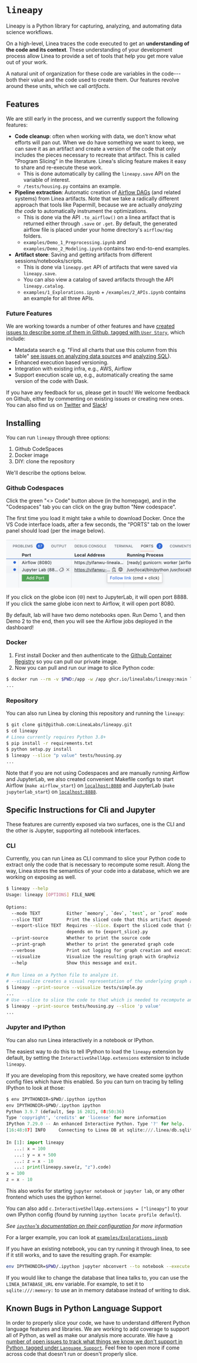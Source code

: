 # `lineapy`

Lineapy is a Python library for capturing, analyzing, and automating data 
science workflows.

On a high-level, Linea traces the code executed to get an 
**understanding of the code and its context**. 
These understanding of your development process allow Linea to 
provide a set of tools that help you get more value out of your work.

A natural unit of organization for these code are variables in the code---both 
their value and the code used to create them. Our features revolve around these 
units, which we call _artifacts_.

## Features

We are still early in the process, and we currently support the following features:

- **Code cleanup**: often when working with data, we don't know what efforts 
will pan out. When we do have something we want to keep, we can save it as an 
artifact and create a version of the code that only includes the pieces necessary 
to recreate that artifact. This is called "Program Slicing" in the literature. 
Linea's slicing feature makes it easy to share and re-execute these work.
  - This is done automatically by calling the `lineapy.save` API on the variable of interest.
  - `/tests/housing.py` contains an example.
- **Pipeline extraction**: Automatic creation of [Airflow DAGs](https://github.com/LineaLabs/lineapy/issues/236) (and related systems) from Linea artifacts. Note that we take a radically different approach that tools like Papermill, because we are actually _analyzing the code_ to automatically instrument the optimizations.
  - This is done via the API `.to_airflow()` on a linea artifact that is returned either through `.save` or `.get`.
    By default, the generated airflow file is placed under your home directory's `airflow/dag` folders.
  - `examples/Demo_1_Preprocessing.ipynb` and `examples/Demo_2_Modeling.ipynb` contains two end-to-end examples.
- **Artifact store**: Saving and getting artifacts from different sessions/notebooks/scripts.
  - This is done via `lineapy.get` API of artifacts that were saved via `lineapy.save`.
  - You can also view a catalog of saved artifacts through the API `lineapy.catalog`.
  - `examples/1_Explorations.ipynb` + `/examples/2_APIs.ipynb` contains an example for all three APIs.

### Future Features

We are working towards a number of other features and have [created issues to describe some of them in Github, tagged with `User Story`](https://github.com/LineaLabs/lineapy/labels/User%20Story), which include:

- Metadata search e.g. "Find all charts that use this column from this table" 
[see issues on analyzing data sources](https://github.com/LineaLabs/lineapy/issues/22) 
and [analyzing SQL](https://github.com/LineaLabs/lineapy/issues/272)).
- Enhanced execution based versioning.
- Integration with existing infra, e.g., AWS, Airflow
- Support execution scale up, e.g., automatically creating the same version of the code with Dask.

If you have any feedback for us, please get in touch! We welcome feedback on 
Github, either by commenting on existing issues or creating new ones. You can 
also find us on [Twitter](https://twitter.com/linealabs) and [Slack](https://lineacommunity.slack.com/)!

## Installing

You can run `lineapy` through three options:
1. Github CodeSpaces
2. Docker image
3. DIY: clone the repository

We'll describe the options below.

### Github Codespaces

Click the green "<> Code" button above (in the homepage), and in the "Codespaces" 
tab you can click on the gray button "New codespace".

The first time you load it might take a while to download Docker. Once the 
VS Code interface loads, after a few seconds, the "PORTS" tab on the lower 
panel should load (per the image below).

![Screenshot of VS Code ports on Codespaces](./ports.png)

If you click on the globe icon (🌐) next to JupyterLab, it will open port 8888.
If you click the same globe icon next to Airflow, it will open port 8080.

By default, lab will have two demo notebooks open. Run Demo 1, and then Demo 2
to the end, then you will see the Airflow jobs deployed in the dashboard!

### Docker

1. First install Docker and then authenticate to the [Github Container Registry](https://docs.github.com/en/packages/working-with-a-github-packages-registry/working-with-the-container-registry#authenticating-to-the-container-registry)
   so you can pull our private image.
2. Now you can pull and run our image to slice Python code:

```bash
$ docker run --rm -v $PWD:/app -w /app ghcr.io/linealabs/lineapy:main lineapy --slice "p value" tests/housing.py
...
```

### Repository

You can also run Linea by cloning this repository and running the `lineapy`:

```bash
$ git clone git@github.com:LineaLabs/lineapy.git
$ cd lineapy
# Linea currently requires Python 3.8+
$ pip install -r requirements.txt
$ python setup.py install
$ lineapy --slice "p value" tests/housing.py
...
```

Note that if you are not using Codespaces and are manually running Airflow and JupyterLab, 
we also created convenient Makefile configs to start Airflow (`make airflow_start`) on 
[`localhost:8080`](http://localhost:8080) and JupyterLab (`make jupyterlab_start`)
on [`localhost:8888`](http://localhost:8888).


## Specific Instructions for Cli and Jupyter

These features are currently exposed via two surfaces, one is the CLI and the
other is Jupyter, supporting all notebook interfaces.

### CLI

Currently, you can run Linea as CLI command to slice your Python code to extract
only the code that is necessary to recompute some result. Along the way, Linea
stores the semantics of your code into a database, which we are working on exposing
as well.

```bash
$ lineapy --help
Usage: lineapy [OPTIONS] FILE_NAME

Options:
  --mode TEXT          Either `memory`, `dev`, `test`, or `prod` mode
  --slice TEXT         Print the sliced code that this artifact depends on
  --export-slice TEXT  Requires --slice. Export the sliced code that {slice}
                       depends on to {export_slice}.py
  --print-source       Whether to print the source code
  --print-graph        Whether to print the generated graph code
  --verbose            Print out logging for graph creation and execution
  --visualize          Visualize the resulting graph with Graphviz
  --help               Show this message and exit.

# Run linea on a Python file to analyze it.
# --visualize creates a visual representation of the underlying graph and displays it
$ lineapy --print-source --visualize tests/simple.py
...
# Use --slice to slice the code to that which is needed to recompute an artifact
$ lineapy --print-source tests/housing.py --slice 'p value'
...
```

### Jupyter and IPython

You can also run Linea interactively in a notebook or IPython.

The easiest way to do this to tell IPython to load the `lineapy` extension
by default, by setting the `InteractiveShellApp.extensions` extension to include
`lineapy`.

If you are developing from this repository, we have created some ipython config files
which have this enabled. So you can turn on tracing by telling IPython to look
at those:

```python
$ env IPYTHONDIR=$PWD/.ipython ipython
env IPYTHONDIR=$PWD/.ipython ipython
Python 3.9.7 (default, Sep 16 2021, 08:50:36)
Type 'copyright', 'credits' or 'license' for more information
IPython 7.29.0 -- An enhanced Interactive Python. Type '?' for help.
[16:48:07] INFO     Connecting to Linea DB at sqlite:///.linea/db.sqlite

In [1]: import lineapy
   ...: x = 100
   ...: y = x + 500
   ...: z = x - 10
   ...: print(lineapy.save(z, "z").code)
x = 100
z = x - 10
```

This also works for starting `jupyter notebook` or `jupyter lab`, or any other
frontend which uses the ipython kernel.

You can also add `c.InteractiveShellApp.extensions = ["lineapy"]`
to your own IPython config (found by running `ipython locate profile default`).

_See [`ipython`'s documentation on their configuration](https://ipython.readthedocs.io/en/stable/config/intro.html) for more information_

For a larger example, you can look at [`examples/Explorations.ipynb`](./examples/Explorations.ipynb)

If you have an existing notebook, you can try running it through linea, to see if it
still works, and to save the resulting graph. For example:

```bash
env IPYTHONDIR=$PWD/.ipython jupyter nbconvert --to notebook --execute examples/Explorations.ipynb --inplace --allow-errors
```

If you would like to change the database that linea talks to, you can use the
`LINEA_DATABASE_URL` env variable. For example, to set it to `sqlite:///:memory:`
to use an in memory database instead of writing to disk.

## Known Bugs in Python Language Support

In order to properly slice your code, we have to understand different Python 
language features and libraries. We are working to add coverage to support all 
of Python, as well as make our analysis more accurate. We have 
[a number of open issues to track what things we know we don't support in Python, tagged under `Language Support`](https://github.com/LineaLabs/lineapy/labels/Language%20Support). 
Feel free to open more if come across code that doesn't run or doesn't properly slice.

